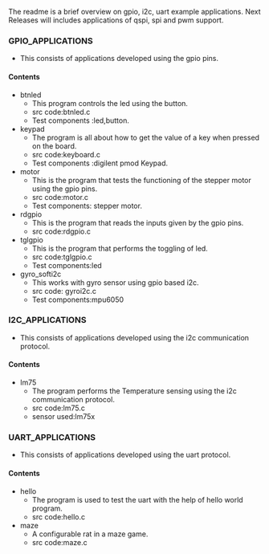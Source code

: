 The readme is a brief overview on gpio, i2c, uart example applications. Next Releases will includes applications of qspi, spi and pwm support.
     
### GPIO_APPLICATIONS
   - This consists of applications developed using the gpio pins.

#### Contents ####
 
* btnled
     - This program controls the led using the button.
     -  src code:btnled.c
     -  Test components :led,button.
* keypad
    - The program is all about how to get the value of a key when pressed on the board.
    -  src code:keyboard.c
    -  Test components :digilent pmod Keypad.
* motor
     - This is the program that tests the functioning of the  stepper motor using the gpio pins.
     -  src code:motor.c
     -  Test components: stepper motor.
* rdgpio
     - This is the program that reads the inputs given by the gpio pins.
     -  src code:rdgpio.c
* tglgpio
     - This is the program that performs the toggling of led.
     -  src code:tglgpio.c
     -  Test components:led
* gyro_softi2c
     - This works with gyro sensor using gpio based i2c.
     -  src code: gyroi2c.c
     -  Test components:mpu6050

### I2C_APPLICATIONS
- This consists of applications developed using the i2c communication protocol.

#### Contents ####

* lm75
   - The program performs the Temperature sensing using the i2c communication protocol.
   - src code:lm75.c
   - sensor used:lm75x

### UART_APPLICATIONS 
  -  This consists of applications developed using the uart protocol.

#### Contents ####

* hello
  - The program is used to test the uart with the help of hello world program.
  -  src code:hello.c
* maze
  - A configurable rat in a maze game.
  -  src code:maze.c
